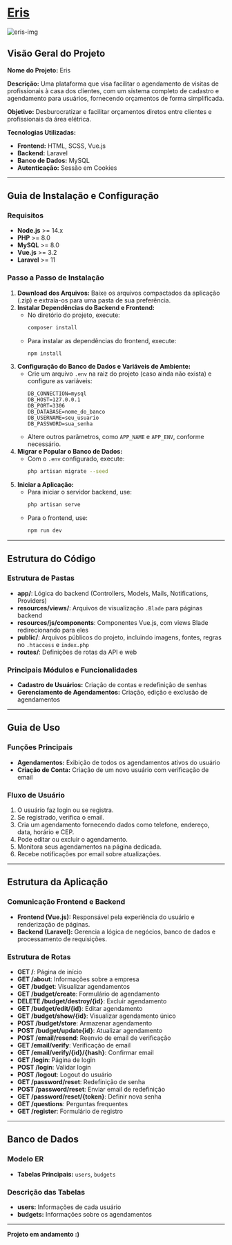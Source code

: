 # [Eris](https://eris.amanidev.com)
![eris-img](https://github.com/user-attachments/assets/d3fafdc1-1dc7-4069-ae6a-40f313df0da4)
## Visão Geral do Projeto

**Nome do Projeto:** Eris

**Descrição:** Uma plataforma que visa facilitar o agendamento de visitas de profissionais à casa dos clientes, com um sistema completo de cadastro e agendamento para usuários, fornecendo orçamentos de forma simplificada.

**Objetivo:** Desburocratizar e facilitar orçamentos diretos entre clientes e profissionais da área elétrica.

**Tecnologias Utilizadas:**
- **Frontend:** HTML, SCSS, Vue.js
- **Backend:** Laravel
- **Banco de Dados:** MySQL
- **Autenticação:** Sessão em Cookies

---

## Guia de Instalação e Configuração

### Requisitos

- **Node.js** >= 14.x
- **PHP** >= 8.0
- **MySQL** >= 8.0
- **Vue.js** >= 3.2
- **Laravel** >= 11

### Passo a Passo de Instalação

1. **Download dos Arquivos:** Baixe os arquivos compactados da aplicação (.zip) e extraia-os para uma pasta de sua preferência.
2. **Instalar Dependências do Backend e Frontend:**
   - No diretório do projeto, execute:
     ```bash
     composer install
     ```
   - Para instalar as dependências do frontend, execute:
     ```bash
     npm install
     ```
3. **Configuração do Banco de Dados e Variáveis de Ambiente:**
   - Crie um arquivo `.env` na raiz do projeto (caso ainda não exista) e configure as variáveis:
     ```env
     DB_CONNECTION=mysql
     DB_HOST=127.0.0.1
     DB_PORT=3306
     DB_DATABASE=nome_do_banco
     DB_USERNAME=seu_usuario
     DB_PASSWORD=sua_senha
     ```
   - Altere outros parâmetros, como `APP_NAME` e `APP_ENV`, conforme necessário.
4. **Migrar e Popular o Banco de Dados:**
   - Com o `.env` configurado, execute:
     ```bash
     php artisan migrate --seed
     ```
5. **Iniciar a Aplicação:**
   - Para iniciar o servidor backend, use:
     ```bash
     php artisan serve
     ```
   - Para o frontend, use:
     ```bash
     npm run dev
     ```

---

## Estrutura do Código

### Estrutura de Pastas

- **app/**: Lógica do backend (Controllers, Models, Mails, Notifications, Providers)
- **resources/views/**: Arquivos de visualização `.Blade` para páginas backend
- **resources/js/components**: Componentes Vue.js, com views Blade redirecionando para eles
- **public/**: Arquivos públicos do projeto, incluindo imagens, fontes, regras no `.htaccess` e `index.php`
- **routes/**: Definições de rotas da API e web

### Principais Módulos e Funcionalidades

- **Cadastro de Usuários:** Criação de contas e redefinição de senhas
- **Gerenciamento de Agendamentos:** Criação, edição e exclusão de agendamentos

---

## Guia de Uso

### Funções Principais

- **Agendamentos:** Exibição de todos os agendamentos ativos do usuário
- **Criação de Conta:** Criação de um novo usuário com verificação de email

### Fluxo de Usuário

1. O usuário faz login ou se registra.
2. Se registrado, verifica o email.
3. Cria um agendamento fornecendo dados como telefone, endereço, data, horário e CEP.
4. Pode editar ou excluir o agendamento.
5. Monitora seus agendamentos na página dedicada.
6. Recebe notificações por email sobre atualizações.

---

## Estrutura da Aplicação

### Comunicação Frontend e Backend

- **Frontend (Vue.js):** Responsável pela experiência do usuário e renderização de páginas.
- **Backend (Laravel):** Gerencia a lógica de negócios, banco de dados e processamento de requisições.

### Estrutura de Rotas

- **GET /**: Página de início
- **GET /about**: Informações sobre a empresa
- **GET /budget**: Visualizar agendamentos
- **GET /budget/create**: Formulário de agendamento
- **DELETE /budget/destroy/{id}**: Excluir agendamento
- **GET /budget/edit/{id}**: Editar agendamento
- **GET /budget/show/{id}**: Visualizar agendamento único
- **POST /budget/store**: Armazenar agendamento
- **POST /budget/update{id}**: Atualizar agendamento
- **POST /email/resend**: Reenvio de email de verificação
- **GET /email/verify**: Verificação de email
- **GET /email/verify/{id}/{hash}**: Confirmar email
- **GET /login**: Página de login
- **POST /login**: Validar login
- **POST /logout**: Logout do usuário
- **GET /password/reset**: Redefinição de senha
- **POST /password/reset**: Enviar email de redefinição
- **GET /password/reset/{token}**: Definir nova senha
- **GET /questions**: Perguntas frequentes
- **GET /register**: Formulário de registro

---

## Banco de Dados

### Modelo ER

- **Tabelas Principais:** `users`, `budgets`

### Descrição das Tabelas

- **users:** Informações de cada usuário
- **budgets:** Informações sobre os agendamentos

---

**Projeto em andamento :)**

